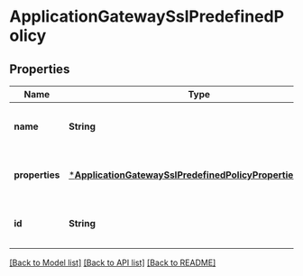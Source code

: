 # ApplicationGatewaySslPredefinedPolicy


## Properties
Name | Type | Description | Notes
------------ | ------------- | ------------- | -------------
**name** | **String** | Name of the Ssl predefined policy. | [optional] [default to nothing]
**properties** | [***ApplicationGatewaySslPredefinedPolicyPropertiesFormat**](ApplicationGatewaySslPredefinedPolicyPropertiesFormat.md) |  | [optional] [default to nothing]
**id** | **String** | Resource ID. | [optional] [default to nothing]


[[Back to Model list]](../README.md#models) [[Back to API list]](../README.md#api-endpoints) [[Back to README]](../README.md)


